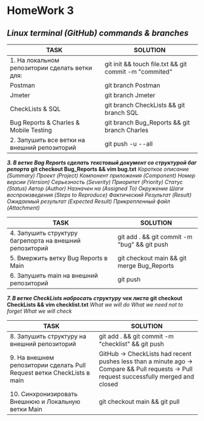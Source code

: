 # HomeWork 3

## _Linux terminal (GitHub) commands & branches_

| TASK | SOLUTION |
| ------ | ------ |
| 1. На локальном репозитории сделать ветки для: | git init && touch file.txt && git commit -m "commited" |
| Postman | git branch Postman |
| Jmeter | git branch Jmeter |
| CheckLists & SQL | git branch CheckLists && git branch SQL |
| Bug Reports & Charles & Mobile Testing | git branch Bug_Reports && git branch Charles |
| 2. Запушить все ветки на внешний репозиторий | git push -u --all |

***3. В ветке Bag Reports сделать текстовый документ со структурой баг репорта***
**git checkout Bug_Reports && vim bug.txt**
*Короткое описание (Summary)
Проект (Project)
Компонент приложения (Component)
Номер версии (Version)
Серьезность (Severity)
Приоритет (Priority)
Статус (Status)
Автор (Author)
Назначен на (Assigned To)
Окружение
Шаги воспроизведения (Steps to Reproduce)
Фактический Результат (Result)
Ожидаемый результат (Expected Result)
Прикрепленный файл (Attachment)*

| TASK | SOLUTION |
| ------ | ------ |
| 4. Запушить структуру багрепорта на внешний репозиторий | git add . && git commit -m "bug" && git push |
| 5. Вмержить ветку Bug Reports в Main | git checkout main && git merge Bug_Reports |
| 6. Запушить main на внешний репозиторий | git push |


***7. В ветке CheckLists набросать структуру чек листа***
**git checkout CheckLists && vim checklist.txt**
*What we will do
What we need not to forget
What we will check*

| TASK | SOLUTION |
| ------ | ------ |
| 8. Запушить структуру на внешний репозиторий | git add . && git commit -m "checklist" && git push |
| 9. На внешнем репозитории сделать Pull Request ветки CheckLists в main | GitHub -> CheckLists had recent pushes less than a minute ago -> Compare && Pull requests -> Pull request successfully merged and closed |
| 10. Синхронизировать Внешнюю и Локальную ветки Main| git checkout main && git pull |